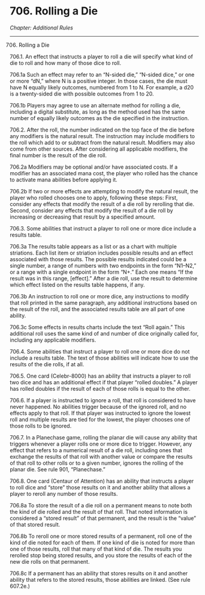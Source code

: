 # 706. Rolling a Die

*Chapter: Additional Rules*

---

706. Rolling a Die



706.1. An effect that instructs a player to roll a die will specify what kind of die to roll and how many of those dice to roll.



706.1a Such an effect may refer to an “N-sided die,” “N-sided dice,” or one or more “dN,” where N is a positive integer. In those cases, the die must have N equally likely outcomes, numbered from 1 to N. For example, a d20 is a twenty-sided die with possible outcomes from 1 to 20.



706.1b Players may agree to use an alternate method for rolling a die, including a digital substitute, as long as the method used has the same number of equally likely outcomes as the die specified in the instruction.



706.2. After the roll, the number indicated on the top face of the die before any modifiers is the natural result. The instruction may include modifiers to the roll which add to or subtract from the natural result. Modifiers may also come from other sources. After considering all applicable modifiers, the final number is the result of the die roll.



706.2a Modifiers may be optional and/or have associated costs. If a modifier has an associated mana cost, the player who rolled has the chance to activate mana abilities before applying it.



706.2b If two or more effects are attempting to modify the natural result, the player who rolled chooses one to apply, following these steps: First, consider any effects that modify the result of a die roll by rerolling that die. Second, consider any effects that modify the result of a die roll by increasing or decreasing that result by a specified amount.



706.3. Some abilities that instruct a player to roll one or more dice include a results table.



706.3a The results table appears as a list or as a chart with multiple striations. Each list item or striation includes possible results and an effect associated with those results. The possible results indicated could be a single number, a range of numbers with two endpoints in the form “N1–N2,” or a range with a single endpoint in the form “N+.” Each one means “If the result was in this range, [effect].” After a die roll, use the result to determine which effect listed on the results table happens, if any.



706.3b An instruction to roll one or more dice, any instructions to modify that roll printed in the same paragraph, any additional instructions based on the result of the roll, and the associated results table are all part of one ability.



706.3c Some effects in results charts include the text “Roll again.” This additional roll uses the same kind of and number of dice originally called for, including any applicable modifiers.



706.4. Some abilities that instruct a player to roll one or more dice do not include a results table. The text of those abilities will indicate how to use the results of the die rolls, if at all.



706.5. One card (Celebr-8000) has an ability that instructs a player to roll two dice and has an additional effect if that player “rolled doubles.” A player has rolled doubles if the result of each of those rolls is equal to the other.



706.6. If a player is instructed to ignore a roll, that roll is considered to have never happened. No abilities trigger because of the ignored roll, and no effects apply to that roll. If that player was instructed to ignore the lowest roll and multiple results are tied for the lowest, the player chooses one of those rolls to be ignored.



706.7. In a Planechase game, rolling the planar die will cause any ability that triggers whenever a player rolls one or more dice to trigger. However, any effect that refers to a numerical result of a die roll, including ones that exchange the results of that roll with another value or compare the results of that roll to other rolls or to a given number, ignores the rolling of the planar die. See rule 901, “Planechase.”



706.8. One card (Centaur of Attention) has an ability that instructs a player to roll dice and “store” those results on it and another ability that allows a player to reroll any number of those results.



706.8a To store the result of a die roll on a permanent means to note both the kind of die rolled and the result of that roll. That noted information is considered a “stored result” of that permanent, and the result is the “value” of that stored result.



706.8b To reroll one or more stored results of a permanent, roll one of the kind of die noted for each of them. If one kind of die is noted for more than one of those results, roll that many of that kind of die. The results you rerolled stop being stored results, and you store the results of each of the new die rolls on that permanent.



706.8c If a permanent has an ability that stores results on it and another ability that refers to the stored results, those abilities are linked. (See rule 607.2e.)


